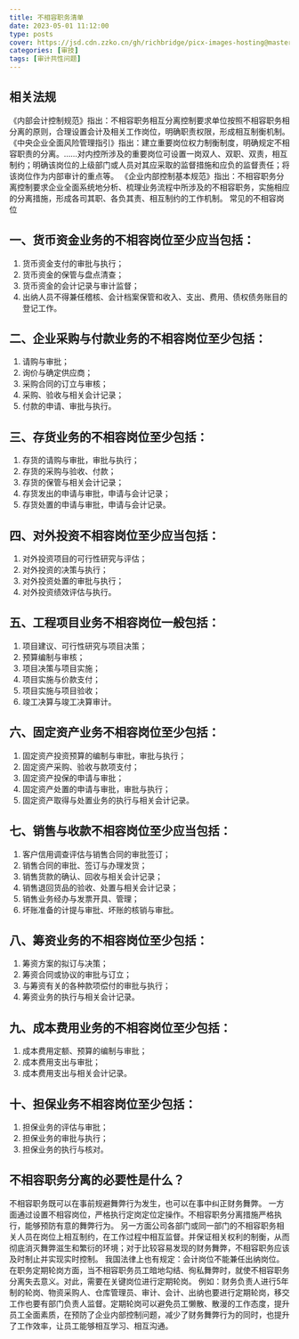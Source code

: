```yaml
---
title: 不相容职务清单
date: 2023-05-01 11:12:00
type: posts
cover: https://jsd.cdn.zzko.cn/gh/richbridge/picx-images-hosting@master/thumbnail/audit.png
categories: [审技]
tags: [审计共性问题]
---
```


## 相关法规
《内部会计控制规范》指出：不相容职务相互分离控制要求单位按照不相容职务相分离的原则，合理设置会计及相关工作岗位，明确职责权限，形成相互制衡机制。
《中央企业全面风险管理指引》指出：建立重要岗位权力制衡制度，明确规定不相容职责的分离。……对内控所涉及的重要岗位可设置一岗双人、双职、双责，相互制约；明确该岗位的上级部门或人员对其应采取的监督措施和应负的监督责任；将该岗位作为内部审计的重点等。
《企业内部控制基本规范》指出：不相容职务分离控制要求企业全面系统地分析、梳理业务流程中所涉及的不相容职务，实施相应的分离措施，形成各司其职、各负其责、相互制约的工作机制。
常见的不相容岗位
## 一、货币资金业务的不相容岗位至少应当包括：
1. 货币资金支付的审批与执行；
2. 货币资金的保管与盘点清查；
3. 货币资金的会计记录与审计监督；
4. 出纳人员不得兼任稽核、会计档案保管和收入、支出、费用、债权债务账目的登记工作。
## 二、企业采购与付款业务的不相容岗位至少包括：
1. 请购与审批；
2. 询价与确定供应商；
3. 采购合同的订立与审核；
4. 采购、验收与相关会计记录；
5. 付款的申请、审批与执行。
## 三、存货业务的不相容岗位至少包括：
1. 存货的请购与审批，审批与执行；
2. 存货的采购与验收、付款；
3. 存货的保管与相关会计记录；
4. 存货发出的申请与审批，申请与会计记录；
5. 存货处置的申请与审批，申请与会计记录。
## 四、对外投资不相容岗位至少应当包括：
1. 对外投资项目的可行性研究与评估；
2. 对外投资的决策与执行；
3. 对外投资处置的审批与执行；
4. 对外投资绩效评估与执行。
## 五、工程项目业务不相容岗位一般包括：
1. 项目建议、可行性研究与项目决策；
2. 预算编制与审核；
3. 项目决策与项目实施；
4. 项目实施与价款支付；
5. 项目实施与项目验收；
6. 竣工决算与竣工决算审计。
## 六、固定资产业务不相容岗位至少包括：
1. 固定资产投资预算的编制与审批，审批与执行；
2. 固定资产采购、验收与款项支付；
3. 固定资产投保的申请与审批；
4. 固定资产处置的申请与审批，审批与执行；
5. 固定资产取得与处置业务的执行与相关会计记录。
## 七、销售与收款不相容岗位至少应当包括：
1. 客户信用调查评估与销售合同的审批签订；
2. 销售合同的审批、签订与办理发货；
3. 销售货款的确认、回收与相关会计记录；
4. 销售退回货品的验收、处置与相关会计记录；
5. 销售业务经办与发票开具、管理；
6. 坏账准备的计提与审批、坏账的核销与审批。
## 八、筹资业务的不相容岗位至少包括：
1. 筹资方案的拟订与决策；
2. 筹资合同或协议的审批与订立；
3. 与筹资有关的各种款项偿付的审批与执行；
4. 筹资业务的执行与相关会计记录。
## 九、成本费用业务的不相容岗位至少包括：
1. 成本费用定额、预算的编制与审批；
2. 成本费用支出与审批；
3. 成本费用支出与相关会计记录。
## 十、担保业务不相容岗位至少包括：
1. 担保业务的评估与审批；
2. 担保业务的审批与执行；
3. 担保业务的执行与核对。

## 不相容职务分离的必要性是什么？
不相容职务既可以在事前规避舞弊行为发生，也可以在事中纠正财务舞弊。
一方面通过设置不相容岗位，严格执行定岗定位定操作。不相容职务分离措施严格执行，能够预防有意的舞弊行为。
另一方面公司各部门或同一部门的不相容职务相关人员在岗位上相互制约，在工作过程中相互监督。并保证相关权利的制衡，从而彻底消灭舞弊滋生和繁衍的环境；对于比较容易发现的财务舞弊，不相容职务应该及时制止并实现实时控制。
我国法律上也有规定：会计岗位不能兼任出纳岗位。在职务定期轮岗方面，当不相容职务员工暗地勾结、徇私舞弊时，就使不相容职务分离失去意义。对此，需要在关键岗位进行定期轮岗。
例如：财务负责人进行5年制的轮岗、物资采购人、仓库管理员、审计、会计、出纳也要进行定期轮岗，移交工作也要有部门负责人监督。定期轮岗可以避免员工懒散、散漫的工作态度，提升员工全面素质，在预防了企业内部控制问题，减少了财务舞弊行为的同时，也提升了工作效率，让员工能够相互学习、相互沟通。